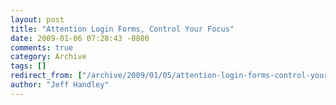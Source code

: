 ```yaml
---
layout: post
title: "Attention Login Forms, Control Your Focus"
date: 2009-01-06 07:28:43 -0800
comments: true
category: Archive
tags: []
redirect_from: ["/archive/2009/01/05/attention-login-forms-control-your-focus.aspx/"]
author: "Jeff Handley"
---
```


